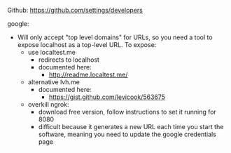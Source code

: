 Github:
https://github.com/settings/developers

google:
- Will only accept "top level domains" for URLs, so you need a tool to expose localhost as a top-level URL. To expose:
  - use localtest.me
    - redirects to localhost
    - documented here:
      - http://readme.localtest.me/
  - alternative lvh.me
    - documented here:
       - https://gist.github.com/levicook/563675
  - overkill ngrok:
    - download free version, follow instructions to set it running for 8080
    - difficult because it generates a new URL each time you start the software, meaning you need to update the google credentials page
    
